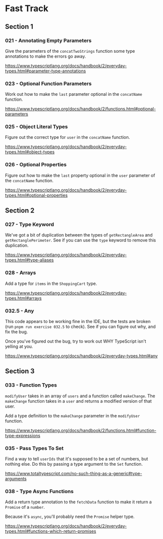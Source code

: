 # Fast Track

## Section 1

### 021 - Annotating Empty Parameters

Give the parameters of the `concatTwoStrings` function some type annotations to make the errors go away.

https://www.typescriptlang.org/docs/handbook/2/everyday-types.html#parameter-type-annotations

### 023 - Optional Function Parameters

Work out how to make the `last` parameter optional in the `concatName` function.

https://www.typescriptlang.org/docs/handbook/2/functions.html#optional-parameters

### 025 - Object Literal Types

Figure out the correct type for `user` in the `concatName` function.

https://www.typescriptlang.org/docs/handbook/2/everyday-types.html#object-types

### 026 - Optional Properties

Figure out how to make the `last` property optional in the `user` parameter of the `concatName` function.

https://www.typescriptlang.org/docs/handbook/2/everyday-types.html#optional-properties

## Section 2

### 027 - Type Keyword

We've got a bit of duplication between the types of `getRectangleArea` and `getRectanglePerimeter`. See if you can use the `type` keyword to remove this duplication.

https://www.typescriptlang.org/docs/handbook/2/everyday-types.html#type-aliases

### 028 - Arrays

Add a type for `items` in the `ShoppingCart` type.

https://www.typescriptlang.org/docs/handbook/2/everyday-types.html#arrays

### 032.5 - Any

This code appears to be working fine in the IDE, but the tests are broken (run `pnpm run exercise 032.5` to check). See if you can figure out why, and fix the bug.

Once you've figured out the bug, try to work out WHY TypeScript isn't yelling at you.

https://www.typescriptlang.org/docs/handbook/2/everyday-types.html#any

## Section 3

### 033 - Function Types

`modifyUser` takes in an array of `users` and a function called `makeChange`. The `makeChange` function takes in a `user` and returns a modified version of that user.

Add a type definition to the `makeChange` parameter in the `modifyUser` function.

https://www.typescriptlang.org/docs/handbook/2/functions.html#function-type-expressions

### 035 - Pass Types To Set

Find a way to tell `userIds` that it's supposed to be a set of numbers, but nothing else. Do this by passing a type argument to the `Set` function.

https://www.totaltypescript.com/no-such-thing-as-a-generic#type-arguments

### 038 - Type Async Functions

Add a return type annotation to the `fetchData` function to make it return a `Promise` of a `number`.

Because it's `async`, you'll probably need the `Promise` helper type.

https://www.typescriptlang.org/docs/handbook/2/everyday-types.html#functions-which-return-promises
